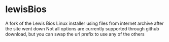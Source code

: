 # lewisBios
A fork of the Lewis Bios Linux installer using files from internet archive after the site went down
Not all options are currently supported through github download, but you can swap the url prefix to use any of the others
